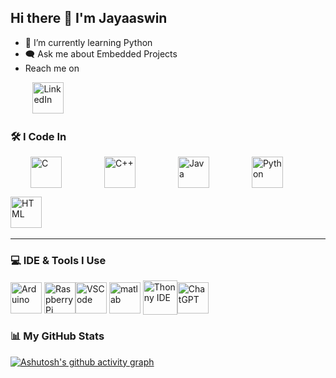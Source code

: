 <h2>Hi there 👋 I'm Jayaaswin</h2>

<ul>
  <li>🔭 I’m currently learning Python</li>
  <li>🗨 Ask me about Embedded Projects</li>
   <li>Reach me on</li>
</ul>


&nbsp;&nbsp;&nbsp;&nbsp;&nbsp;&nbsp;&nbsp;&nbsp;&nbsp;<a href="https://www.linkedin.com/in/jaaswin"><img src="https://skillicons.dev/icons?i=linkedin&theme=dark" width="50" height="50" alt="LinkedIn" /></a>



### 🛠 I Code In  
<p style="display: flex; flex-wrap: wrap; align-items: center; justify-content: space-evenly;">
  <img src="https://skillicons.dev/icons?i=c" alt="C" width="50" height="50" />&nbsp;
  <img src="https://skillicons.dev/icons?i=cpp" alt="C++" width="50" height="50" />&nbsp;
  <img src="https://skillicons.dev/icons?i=java" alt="Java" width="50" height="50" />&nbsp;
  <img src="https://skillicons.dev/icons?i=py" alt="Python" width="50" height="50" />&nbsp;

  <img src="https://skillicons.dev/icons?i=html" alt="HTML" width="50" height="50" />&nbsp;
</p>

---

### 💻 IDE & Tools I Use  
<p style="display: flex; flex-wrap: wrap; align-items: center;">
  <img src="https://skillicons.dev/icons?i=arduino" alt="Arduino" width="50" height="50" />&nbsp;
  <img width="50" height="50" src="https://img.icons8.com/color/48/raspberry-pi.png" alt="Raspberry Pi"/>
  <img src="https://skillicons.dev/icons?i=vscode" alt="VSCode" width="50" height="50" />&nbsp;
  <img src="https://skillicons.dev/icons?i=matlab" alt="matlab" width="50" height="50" />&nbsp;
  <img src="https://raw.githubusercontent.com/thonny/thonny/master/thonny/res/thonny.png" width="55" height="55" alt="Thonny IDE">
  <img src="https://upload.wikimedia.org/wikipedia/commons/0/04/ChatGPT_logo.svg" width="50" height="50" alt="ChatGPT">
  
</p>

### 📊 My GitHub Stats  
[![Ashutosh's github activity graph](https://github-readme-activity-graph.vercel.app/graph?username=jaaswin&bg_color=171616&color=edd9ed&line=11c04e&point=28f0ed&area=true&hide_border=true)](https://github.com/ashutosh00710/github-readme-activity-graph)
